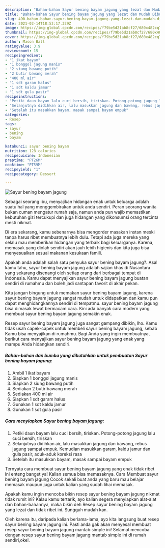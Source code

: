 ```yaml
---
description: "Bahan-bahan Sayur bening bayam jagung yang lezat dan Mudah Dibuat"
title: "Bahan-bahan Sayur bening bayam jagung yang lezat dan Mudah Dibuat"
slug: 490-bahan-bahan-sayur-bening-bayam-jagung-yang-lezat-dan-mudah-dibuat
date: 2021-02-14T18:53:17.329Z
image: https://img-global.cpcdn.com/recipes/f79be5d21ab8cf27/680x482cq70/sayur-bening-bayam-jagung-foto-resep-utama.jpg
thumbnail: https://img-global.cpcdn.com/recipes/f79be5d21ab8cf27/680x482cq70/sayur-bening-bayam-jagung-foto-resep-utama.jpg
cover: https://img-global.cpcdn.com/recipes/f79be5d21ab8cf27/680x482cq70/sayur-bening-bayam-jagung-foto-resep-utama.jpg
author: Mason Ball
ratingvalue: 3.9
reviewcount: 15
recipeingredient:
- "1 ikat bayam"
- "1 bonggol jagung manis"
- "2 siung bawang putih"
- "2 butir bawang merah"
- "400 ml air"
- "1 sdt garam halus"
- "1 sdt kaldu jamur"
- "1 sdt gula pasir"
recipeinstructions:
- "Petiki daun bayam lalu cuci bersih, tiriskan. Potong-potong jagung lalu cuci bersih, tiriskan"
- "Selanjutnya didihkan air, lalu masukkan jagung dan bawang, rebus jagung sampai empuk. Kemudian masukkan garam, kaldu jamur dan gula pasir, aduk-aduk koreksi rasa"
- "Setelah itu masukkan bayam, masak sampai bayam empuk"
categories:
- Resep
tags:
- sayur
- bening
- bayam

katakunci: sayur bening bayam 
nutrition: 128 calories
recipecuisine: Indonesian
preptime: "PT26M"
cooktime: "PT59M"
recipeyield: "1"
recipecategory: Dessert

---
```



![Sayur bening bayam jagung](https://img-global.cpcdn.com/recipes/f79be5d21ab8cf27/680x482cq70/sayur-bening-bayam-jagung-foto-resep-utama.jpg)

Sebagai seorang ibu, menyajikan hidangan enak untuk keluarga adalah suatu hal yang menggembirakan untuk anda sendiri. Peran seorang  wanita bukan cuman mengatur rumah saja, namun anda pun wajib memastikan kebutuhan gizi tercukupi dan juga hidangan yang dikonsumsi orang tercinta mesti nikmat.

Di era  sekarang, kamu sebenarnya bisa mengorder masakan instan meski tanpa harus ribet membuatnya lebih dulu. Tetapi ada juga mereka yang selalu mau memberikan hidangan yang terbaik bagi keluarganya. Karena, memasak yang diolah sendiri akan jauh lebih higienis dan kita juga bisa menyesuaikan sesuai makanan kesukaan famili. 



Apakah anda adalah salah satu penyuka sayur bening bayam jagung?. Asal kamu tahu, sayur bening bayam jagung adalah sajian khas di Nusantara yang sekarang disenangi oleh setiap orang dari berbagai tempat di Indonesia. Kamu dapat menyajikan sayur bening bayam jagung buatan sendiri di rumahmu dan boleh jadi santapan favorit di akhir pekan.

Kita jangan bingung untuk memakan sayur bening bayam jagung, karena sayur bening bayam jagung sangat mudah untuk didapatkan dan kamu pun dapat menghidangkannya sendiri di tempatmu. sayur bening bayam jagung bisa dimasak lewat bermacam cara. Kini ada banyak cara modern yang membuat sayur bening bayam jagung semakin enak.

Resep sayur bening bayam jagung juga sangat gampang dibikin, lho. Kamu tidak usah capek-capek untuk membeli sayur bening bayam jagung, sebab Kamu bisa menyajikan di rumahmu. Bagi Anda yang ingin membuatnya, berikut cara menyajikan sayur bening bayam jagung yang enak yang mampu Anda hidangkan sendiri.

<!--inarticleads1-->

##### Bahan-bahan dan bumbu yang dibutuhkan untuk pembuatan Sayur bening bayam jagung:

1. Ambil 1 ikat bayam
1. Siapkan 1 bonggol jagung manis
1. Siapkan 2 siung bawang putih
1. Sediakan 2 butir bawang merah
1. Sediakan 400 ml air
1. Siapkan 1 sdt garam halus
1. Gunakan 1 sdt kaldu jamur
1. Gunakan 1 sdt gula pasir




<!--inarticleads2-->

##### Cara menyiapkan Sayur bening bayam jagung:

1. Petiki daun bayam lalu cuci bersih, tiriskan. Potong-potong jagung lalu cuci bersih, tiriskan
1. Selanjutnya didihkan air, lalu masukkan jagung dan bawang, rebus jagung sampai empuk. Kemudian masukkan garam, kaldu jamur dan gula pasir, aduk-aduk koreksi rasa
1. Setelah itu masukkan bayam, masak sampai bayam empuk




Ternyata cara membuat sayur bening bayam jagung yang enak tidak ribet ini enteng banget ya! Kalian semua bisa memasaknya. Cara Membuat sayur bening bayam jagung Cocok sekali buat anda yang baru mau belajar memasak maupun juga untuk kalian yang sudah lihai memasak.

Apakah kamu ingin mencoba bikin resep sayur bening bayam jagung nikmat tidak rumit ini? Kalau kamu tertarik, ayo kalian segera menyiapkan alat-alat dan bahan-bahannya, maka bikin deh Resep sayur bening bayam jagung yang lezat dan tidak ribet ini. Sungguh mudah kan. 

Oleh karena itu, daripada kalian berlama-lama, ayo kita langsung buat resep sayur bening bayam jagung ini. Pasti anda gak akan menyesal membuat resep sayur bening bayam jagung mantab simple ini! Selamat mencoba dengan resep sayur bening bayam jagung mantab simple ini di rumah sendiri,oke!.

